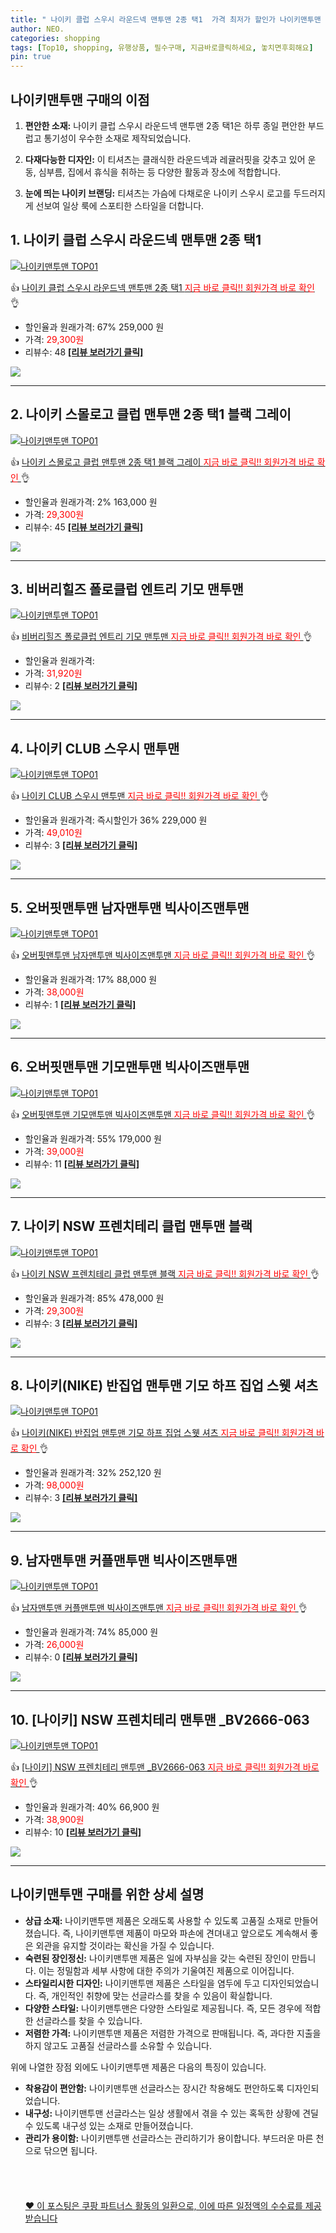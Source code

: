 ```yaml
---
title: " 나이키 클럽 스우시 라운드넥 맨투맨 2종 택1  가격 최저가 할인가 나이키맨투맨 최저가 추천 제품 비교"
author: NEO.
categories: shopping
tags: [Top10, shopping, 유행상품, 필수구매, 지금바로클릭하세요, 놓치면후회해요]
pin: true
---
```

## 나이키맨투맨 구매의 이점
1. **편안한 소재:** 나이키 클럽 스우시 라운드넥 맨투맨 2종 택1은 하루 종일 편안한 부드럽고 통기성이 우수한 소재로 제작되었습니다.


2. **다재다능한 디자인:** 이 티셔츠는 클래식한 라운드넥과 레귤러핏을 갖추고 있어 운동, 심부름, 집에서 휴식을 취하는 등 다양한 활동과 장소에 적합합니다.


2. **눈에 띄는 나이키 브랜딩:** 티셔츠는 가슴에 다채로운 나이키 스우시 로고를 두드러지게 선보여 일상 룩에 스포티한 스타일을 더합니다.

   

## 1.  나이키 클럽 스우시 라운드넥 맨투맨 2종 택1 

[![나이키맨투맨 TOP01](https://thumbnail6.coupangcdn.com/thumbnails/remote/490x490ex/image/vendor_inventory/b6c6/de87ed26614090101069130831d5bffa1777eef63b8e650b39eae8eea951.jpg)](https://link.coupang.com/re/AFFSDP?lptag=AF3617701&subid=GithubCoopas&pageKey=7553279003&traceid=V0-153&itemId=19883153789&vendorItemId=86983616051)


👍 [ 나이키 클럽 스우시 라운드넥 맨투맨 2종 택1  <font color=red> 지금 바로 클릭!! 회원가격 바로 확인 </font> ](https://link.coupang.com/re/AFFSDP?lptag=AF3617701&subid=GithubCoopas&pageKey=7553279003&traceid=V0-153&itemId=19883153789&vendorItemId=86983616051) 👌 


- 할인율과 원래가격: 67%  259,000   원
- 가격: <span style='color:red'>29,300원</span>
- 리뷰수: 48  [**[리뷰 보러가기 클릭]**](https://link.coupang.com/re/AFFSDP?lptag=AF3617701&subid=GithubCoopas&pageKey=7553279003&traceid=V0-153&itemId=19883153789&vendorItemId=86983616051)

[![](/discount_price.png)](https://link.coupang.com/re/AFFSDP?lptag=AF3617701&subid=GithubCoopas&pageKey=7553279003&traceid=V0-153&itemId=19883153789&vendorItemId=86983616051)

---


   

## 2.  나이키 스몰로고 클럽 맨투맨 2종 택1 블랙 그레이 

[![나이키맨투맨 TOP01](https://thumbnail9.coupangcdn.com/thumbnails/remote/490x490ex/image/vendor_inventory/b674/50d3094c5b6e58f9fadf43365cf02804c1c3bdbc9163ad9bb02e2821fbe3.jpg)](https://link.coupang.com/re/AFFSDP?lptag=AF3617701&subid=GithubCoopas&pageKey=7123642520&traceid=V0-153&itemId=17842723795&vendorItemId=85006285539)


👍 [ 나이키 스몰로고 클럽 맨투맨 2종 택1 블랙 그레이  <font color=red> 지금 바로 클릭!! 회원가격 바로 확인 </font> ](https://link.coupang.com/re/AFFSDP?lptag=AF3617701&subid=GithubCoopas&pageKey=7123642520&traceid=V0-153&itemId=17842723795&vendorItemId=85006285539) 👌 


- 할인율과 원래가격: 2%  163,000   원
- 가격: <span style='color:red'>29,300원</span>
- 리뷰수: 45  [**[리뷰 보러가기 클릭]**](https://link.coupang.com/re/AFFSDP?lptag=AF3617701&subid=GithubCoopas&pageKey=7123642520&traceid=V0-153&itemId=17842723795&vendorItemId=85006285539)

[![](/discount_price.png)](https://link.coupang.com/re/AFFSDP?lptag=AF3617701&subid=GithubCoopas&pageKey=7123642520&traceid=V0-153&itemId=17842723795&vendorItemId=85006285539)

---


   

## 3.  비버리힐즈 폴로클럽 엔트리 기모 맨투맨 

[![나이키맨투맨 TOP01](https://thumbnail7.coupangcdn.com/thumbnails/remote/490x490ex/image/vendor_inventory/0a47/ca7f344309cb60e4b3e7c8351cb7e695dc8576c1ed7705018b5e7e842b0a.jpg)](https://link.coupang.com/re/AFFSDP?lptag=AF3617701&subid=GithubCoopas&pageKey=7713855686&traceid=V0-153&itemId=20684634735&vendorItemId=87756532248)


👍 [ 비버리힐즈 폴로클럽 엔트리 기모 맨투맨  <font color=red> 지금 바로 클릭!! 회원가격 바로 확인 </font> ](https://link.coupang.com/re/AFFSDP?lptag=AF3617701&subid=GithubCoopas&pageKey=7713855686&traceid=V0-153&itemId=20684634735&vendorItemId=87756532248) 👌 


- 할인율과 원래가격: 
- 가격: <span style='color:red'>31,920원</span>
- 리뷰수: 2  [**[리뷰 보러가기 클릭]**](https://link.coupang.com/re/AFFSDP?lptag=AF3617701&subid=GithubCoopas&pageKey=7713855686&traceid=V0-153&itemId=20684634735&vendorItemId=87756532248)

[![](/discount_price.png)](https://link.coupang.com/re/AFFSDP?lptag=AF3617701&subid=GithubCoopas&pageKey=7713855686&traceid=V0-153&itemId=20684634735&vendorItemId=87756532248)

---


   

## 4.  나이키 CLUB 스우시 맨투맨 

[![나이키맨투맨 TOP01](https://thumbnail9.coupangcdn.com/thumbnails/remote/490x490ex/image/rs_quotation_api/yketqsko/a5ceaef8a23f4628968b17502d275ea8.jpg)](https://link.coupang.com/re/AFFSDP?lptag=AF3617701&subid=GithubCoopas&pageKey=7709589115&traceid=V0-153&itemId=20662743144&vendorItemId=87735414749)


👍 [ 나이키 CLUB 스우시 맨투맨  <font color=red> 지금 바로 클릭!! 회원가격 바로 확인 </font> ](https://link.coupang.com/re/AFFSDP?lptag=AF3617701&subid=GithubCoopas&pageKey=7709589115&traceid=V0-153&itemId=20662743144&vendorItemId=87735414749) 👌 


- 할인율과 원래가격: 즉시할인가 36%  229,000   원
- 가격: <span style='color:red'>49,010원</span>
- 리뷰수: 3  [**[리뷰 보러가기 클릭]**](https://link.coupang.com/re/AFFSDP?lptag=AF3617701&subid=GithubCoopas&pageKey=7709589115&traceid=V0-153&itemId=20662743144&vendorItemId=87735414749)

[![](/discount_price.png)](https://link.coupang.com/re/AFFSDP?lptag=AF3617701&subid=GithubCoopas&pageKey=7709589115&traceid=V0-153&itemId=20662743144&vendorItemId=87735414749)

---


   

## 5.  오버핏맨투맨 남자맨투맨 빅사이즈맨투맨 

[![나이키맨투맨 TOP01](https://thumbnail7.coupangcdn.com/thumbnails/remote/490x490ex/image/vendor_inventory/4955/613794ddc15b605e2b7d4ee024df08aa083b1241f52c39a02b1b8e9b7ca3.jpg)](https://link.coupang.com/re/AFFSDP?lptag=AF3617701&subid=GithubCoopas&pageKey=7845000311&traceid=V0-153&itemId=21366378101&vendorItemId=88519838152)


👍 [ 오버핏맨투맨 남자맨투맨 빅사이즈맨투맨  <font color=red> 지금 바로 클릭!! 회원가격 바로 확인 </font> ](https://link.coupang.com/re/AFFSDP?lptag=AF3617701&subid=GithubCoopas&pageKey=7845000311&traceid=V0-153&itemId=21366378101&vendorItemId=88519838152) 👌 


- 할인율과 원래가격: 17%  88,000   원
- 가격: <span style='color:red'>38,000원</span>
- 리뷰수: 1  [**[리뷰 보러가기 클릭]**](https://link.coupang.com/re/AFFSDP?lptag=AF3617701&subid=GithubCoopas&pageKey=7845000311&traceid=V0-153&itemId=21366378101&vendorItemId=88519838152)

[![](/discount_price.png)](https://link.coupang.com/re/AFFSDP?lptag=AF3617701&subid=GithubCoopas&pageKey=7845000311&traceid=V0-153&itemId=21366378101&vendorItemId=88519838152)

---


   

## 6.  오버핏맨투맨 기모맨투맨 빅사이즈맨투맨 

[![나이키맨투맨 TOP01](https://thumbnail10.coupangcdn.com/thumbnails/remote/490x490ex/image/vendor_inventory/ffda/0b8cc00277ce01586253635732871fc9f85359ca4f5812b7bbaf2a3e753b.jpg)](https://link.coupang.com/re/AFFSDP?lptag=AF3617701&subid=GithubCoopas&pageKey=7845023287&traceid=V0-153&itemId=21366493333&vendorItemId=88423870623)


👍 [ 오버핏맨투맨 기모맨투맨 빅사이즈맨투맨  <font color=red> 지금 바로 클릭!! 회원가격 바로 확인 </font> ](https://link.coupang.com/re/AFFSDP?lptag=AF3617701&subid=GithubCoopas&pageKey=7845023287&traceid=V0-153&itemId=21366493333&vendorItemId=88423870623) 👌 


- 할인율과 원래가격: 55%  179,000   원
- 가격: <span style='color:red'>39,000원</span>
- 리뷰수: 11  [**[리뷰 보러가기 클릭]**](https://link.coupang.com/re/AFFSDP?lptag=AF3617701&subid=GithubCoopas&pageKey=7845023287&traceid=V0-153&itemId=21366493333&vendorItemId=88423870623)

[![](/discount_price.png)](https://link.coupang.com/re/AFFSDP?lptag=AF3617701&subid=GithubCoopas&pageKey=7845023287&traceid=V0-153&itemId=21366493333&vendorItemId=88423870623)

---


   

## 7.  나이키 NSW 프렌치테리 클럽 맨투맨 블랙 

[![나이키맨투맨 TOP01](https://thumbnail9.coupangcdn.com/thumbnails/remote/490x490ex/image/vendor_inventory/b674/50d3094c5b6e58f9fadf43365cf02804c1c3bdbc9163ad9bb02e2821fbe3.jpg)](https://link.coupang.com/re/AFFSDP?lptag=AF3617701&subid=GithubCoopas&pageKey=5816032919&traceid=V0-153&itemId=10023292281&vendorItemId=85006285639)


👍 [ 나이키 NSW 프렌치테리 클럽 맨투맨 블랙  <font color=red> 지금 바로 클릭!! 회원가격 바로 확인 </font> ](https://link.coupang.com/re/AFFSDP?lptag=AF3617701&subid=GithubCoopas&pageKey=5816032919&traceid=V0-153&itemId=10023292281&vendorItemId=85006285639) 👌 


- 할인율과 원래가격: 85%  478,000   원
- 가격: <span style='color:red'>29,300원</span>
- 리뷰수: 3  [**[리뷰 보러가기 클릭]**](https://link.coupang.com/re/AFFSDP?lptag=AF3617701&subid=GithubCoopas&pageKey=5816032919&traceid=V0-153&itemId=10023292281&vendorItemId=85006285639)

[![](/discount_price.png)](https://link.coupang.com/re/AFFSDP?lptag=AF3617701&subid=GithubCoopas&pageKey=5816032919&traceid=V0-153&itemId=10023292281&vendorItemId=85006285639)

---


   

## 8.  나이키(NIKE) 반집업 맨투맨 기모 하프 집업 스웻 셔츠 

[![나이키맨투맨 TOP01](https://thumbnail6.coupangcdn.com/thumbnails/remote/490x490ex/image/vendor_inventory/a35f/bfdff7e6172812d3293a54aa5e230d6b049ba5053089f122f9398121329d.jpg)](https://link.coupang.com/re/AFFSDP?lptag=AF3617701&subid=GithubCoopas&pageKey=7828850241&traceid=V0-153&itemId=21286458996&vendorItemId=88346406146)


👍 [ 나이키(NIKE) 반집업 맨투맨 기모 하프 집업 스웻 셔츠  <font color=red> 지금 바로 클릭!! 회원가격 바로 확인 </font> ](https://link.coupang.com/re/AFFSDP?lptag=AF3617701&subid=GithubCoopas&pageKey=7828850241&traceid=V0-153&itemId=21286458996&vendorItemId=88346406146) 👌 


- 할인율과 원래가격: 32%  252,120   원
- 가격: <span style='color:red'>98,000원</span>
- 리뷰수: 3  [**[리뷰 보러가기 클릭]**](https://link.coupang.com/re/AFFSDP?lptag=AF3617701&subid=GithubCoopas&pageKey=7828850241&traceid=V0-153&itemId=21286458996&vendorItemId=88346406146)

[![](/discount_price.png)](https://link.coupang.com/re/AFFSDP?lptag=AF3617701&subid=GithubCoopas&pageKey=7828850241&traceid=V0-153&itemId=21286458996&vendorItemId=88346406146)

---


   

## 9.  남자맨투맨 커플맨투맨 빅사이즈맨투맨 

[![나이키맨투맨 TOP01](https://thumbnail6.coupangcdn.com/thumbnails/remote/490x490ex/image/vendor_inventory/abca/1258a7e03741cb8c0d60b80433ce5d3d0ace9f1e51b554387694cb832bb8.jpg)](https://link.coupang.com/re/AFFSDP?lptag=AF3617701&subid=GithubCoopas&pageKey=7784519125&traceid=V0-153&itemId=21046497157&vendorItemId=88109073668)


👍 [ 남자맨투맨 커플맨투맨 빅사이즈맨투맨  <font color=red> 지금 바로 클릭!! 회원가격 바로 확인 </font> ](https://link.coupang.com/re/AFFSDP?lptag=AF3617701&subid=GithubCoopas&pageKey=7784519125&traceid=V0-153&itemId=21046497157&vendorItemId=88109073668) 👌 


- 할인율과 원래가격: 74%  85,000   원
- 가격: <span style='color:red'>26,000원</span>
- 리뷰수: 0  [**[리뷰 보러가기 클릭]**](https://link.coupang.com/re/AFFSDP?lptag=AF3617701&subid=GithubCoopas&pageKey=7784519125&traceid=V0-153&itemId=21046497157&vendorItemId=88109073668)

[![](/discount_price.png)](https://link.coupang.com/re/AFFSDP?lptag=AF3617701&subid=GithubCoopas&pageKey=7784519125&traceid=V0-153&itemId=21046497157&vendorItemId=88109073668)

---


   

## 10.  [나이키] NSW 프렌치테리 맨투맨 _BV2666-063 

[![나이키맨투맨 TOP01](https://thumbnail7.coupangcdn.com/thumbnails/remote/490x490ex/image/vendor_inventory/7c11/3858c7473ce062216e09b0fd6b4360f845a7547bddb6480d877b07b237d5.jpg)](https://link.coupang.com/re/AFFSDP?lptag=AF3617701&subid=GithubCoopas&pageKey=7892658373&traceid=V0-153&itemId=21612448429&vendorItemId=88663595064)


👍 [ [나이키] NSW 프렌치테리 맨투맨 _BV2666-063  <font color=red> 지금 바로 클릭!! 회원가격 바로 확인 </font> ](https://link.coupang.com/re/AFFSDP?lptag=AF3617701&subid=GithubCoopas&pageKey=7892658373&traceid=V0-153&itemId=21612448429&vendorItemId=88663595064) 👌 


- 할인율과 원래가격: 40%  66,900   원
- 가격: <span style='color:red'>38,900원</span>
- 리뷰수: 10  [**[리뷰 보러가기 클릭]**](https://link.coupang.com/re/AFFSDP?lptag=AF3617701&subid=GithubCoopas&pageKey=7892658373&traceid=V0-153&itemId=21612448429&vendorItemId=88663595064)

[![](/discount_price.png)](https://link.coupang.com/re/AFFSDP?lptag=AF3617701&subid=GithubCoopas&pageKey=7892658373&traceid=V0-153&itemId=21612448429&vendorItemId=88663595064)

---
## 나이키맨투맨 구매를 위한 상세 설명
* **상급 소재:** 나이키맨투맨 제품은 오래도록 사용할 수 있도록 고품질 소재로 만들어졌습니다. 즉, 나이키맨투맨 제품이 마모와 파손에 견뎌내고 앞으로도 계속해서 좋은 외관을 유지할 것이라는 확신을 가질 수 있습니다.
* **숙련된 장인정신:** 나이키맨투맨 제품은 일에 자부심을 갖는 숙련된 장인이 만듭니다. 이는 정밀함과 세부 사항에 대한 주의가 기울여진 제품으로 이어집니다.
* **스타일리시한 디자인:** 나이키맨투맨 제품은 스타일을 염두에 두고 디자인되었습니다. 즉, 개인적인 취향에 맞는 선글라스를 찾을 수 있음이 확실합니다.
* **다양한 스타일:** 나이키맨투맨은 다양한 스타일로 제공됩니다. 즉, 모든 경우에 적합한 선글라스를 찾을 수 있습니다.
* **저렴한 가격:** 나이키맨투맨 제품은 저렴한 가격으로 판매됩니다. 즉, 과다한 지출을 하지 않고도 고품질 선글라스를 소유할 수 있습니다.

위에 나열한 장점 외에도 나이키맨투맨 제품은 다음의 특징이 있습니다.

* **착용감이 편안함:** 나이키맨투맨 선글라스는 장시간 착용해도 편안하도록 디자인되었습니다.
* **내구성:** 나이키맨투맨 선글라스는 일상 생활에서 겪을 수 있는 혹독한 상황에 견딜 수 있도록 내구성 있는 소재로 만들어졌습니다.
* **관리가 용이함:** 나이키맨투맨 선글라스는 관리하기가 용이합니다. 부드러운 마른 천으로 닦으면 됩니다.<br><br><br><br><br> [ ❤  이 포스팅은 쿠팡 파트너스 활동의 일환으로, 이에 따른 일정액의 수수료를 제공받습니다](https://link.coupang.com/a/bcEFyh)